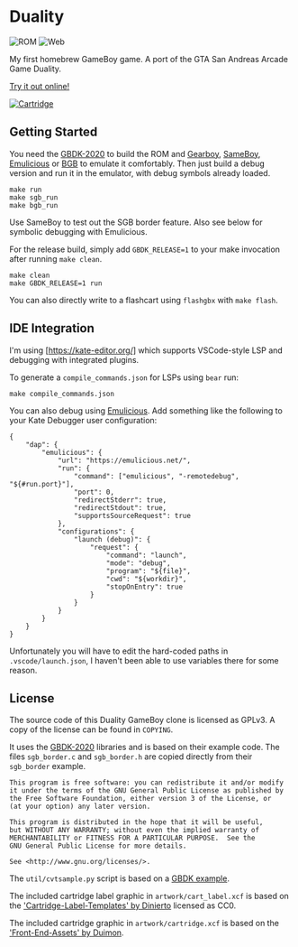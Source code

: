 # Duality

![ROM](https://github.com/xythobuz/Duality/actions/workflows/build.yml/badge.svg)
![Web](https://github.com/xythobuz/Duality/actions/workflows/docs.yml/badge.svg)

My first homebrew GameBoy game.
A port of the GTA San Andreas Arcade Game Duality.

[Try it out online!](https://xythobuz.github.io/Duality)

[![Cartridge](https://xythobuz.github.io/Duality/cartridge.png)](https://xythobuz.github.io/Duality)

## Getting Started

You need the [GBDK-2020](https://gbdk.org/docs/api/docs_getting_started.html) to build the ROM and [Gearboy](https://github.com/drhelius/Gearboy), [SameBoy](https://sameboy.github.io/), [Emulicious](https://emulicious.net/) or [BGB](https://bgb.bircd.org/) to emulate it comfortably.
Then just build a debug version and run it in the emulator, with debug symbols already loaded.

    make run
    make sgb_run
    make bgb_run

Use SameBoy to test out the SGB border feature.
Also see below for symbolic debugging with Emulicious.

For the release build, simply add `GBDK_RELEASE=1` to your make invocation after running `make clean`.

    make clean
    make GBDK_RELEASE=1 run

You can also directly write to a flashcart using `flashgbx` with `make flash`.

## IDE Integration

I'm using [https://kate-editor.org/] which supports VSCode-style LSP and debugging with integrated plugins.

To generate a `compile_commands.json` for LSPs using `bear` run:

    make compile_commands.json

You can also debug using [Emulicious](https://emulicious.net/).
Add something like the following to your Kate Debugger user configuration:

    {
        "dap": {
            "emulicious": {
                "url": "https://emulicious.net/",
                "run": {
                    "command": ["emulicious", "-remotedebug", "${#run.port}"],
                    "port": 0,
                    "redirectStderr": true,
                    "redirectStdout": true,
                    "supportsSourceRequest": true
                },
                "configurations": {
                    "launch (debug)": {
                        "request": {
                            "command": "launch",
                            "mode": "debug",
                            "program": "${file}",
                            "cwd": "${workdir}",
                            "stopOnEntry": true
                        }
                    }
                }
            }
        }
    }

Unfortunately you will have to edit the hard-coded paths in `.vscode/launch.json`, I haven't been able to use variables there for some reason.

## License

The source code of this Duality GameBoy clone is licensed as GPLv3.
A copy of the license can be found in `COPYING`.

It uses the [GBDK-2020](https://gbdk.org) libraries and is based on their example code.
The files `sgb_border.c` and `sgb_border.h` are copied directly from their `sgb_border` example.

    This program is free software: you can redistribute it and/or modify
    it under the terms of the GNU General Public License as published by
    the Free Software Foundation, either version 3 of the License, or
    (at your option) any later version.

    This program is distributed in the hope that it will be useful,
    but WITHOUT ANY WARRANTY; without even the implied warranty of
    MERCHANTABILITY or FITNESS FOR A PARTICULAR PURPOSE.  See the
    GNU General Public License for more details.

    See <http://www.gnu.org/licenses/>.

The `util/cvtsample.py` script is based on a [GBDK example](https://github.com/gbdk-2020/gbdk-2020/blob/develop/gbdk-lib/examples/gb/wav_sample/utils/cvtsample.py).

The included cartridge label graphic in `artwork/cart_label.xcf` is based on the ['Cartridge-Label-Templates' by Dinierto](https://github.com/Dinierto/Cartridge-Label-Templates) licensed as CC0.

The included cartridge graphic in `artwork/cartridge.xcf` is based on the ['Front-End-Assets' by Duimon](https://github.com/Duimon/Front-End-Assets).
